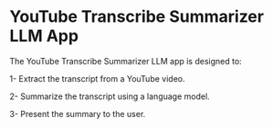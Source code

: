 # YouTube Transcribe Summarizer LLM App

The YouTube Transcribe Summarizer LLM app is designed to:

1- Extract the transcript from a YouTube video.

2- Summarize the transcript using a language model.

3- Present the summary to the user.
